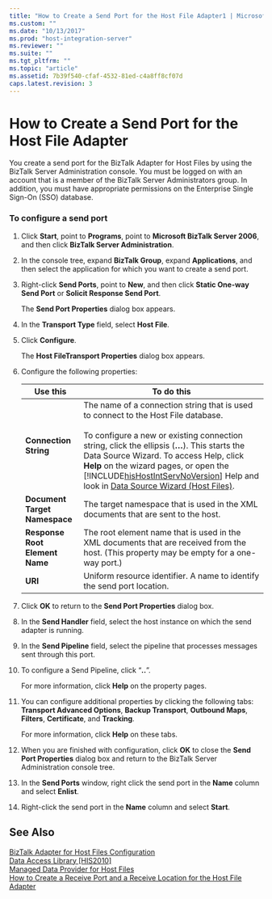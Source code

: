 ```yaml
---
title: "How to Create a Send Port for the Host File Adapter1 | Microsoft Docs"
ms.custom: ""
ms.date: "10/13/2017"
ms.prod: "host-integration-server"
ms.reviewer: ""
ms.suite: ""
ms.tgt_pltfrm: ""
ms.topic: "article"
ms.assetid: 7b39f540-cfaf-4532-81ed-c4a8ff8cf07d
caps.latest.revision: 3
---
```

# How to Create a Send Port for the Host File Adapter
You create a send port for the BizTalk Adapter for Host Files by using the BizTalk Server Administration console. You must be logged on with an account that is a member of the BizTalk Server Administrators group. In addition, you must have appropriate permissions on the Enterprise Single Sign-On (SSO) database.  
  
### To configure a send port  
  
1.  Click **Start**, point to **Programs**, point to **Microsoft BizTalk Server 2006**, and then click **BizTalk Server Administration**.  
  
2.  In the console tree, expand **BizTalk Group**, expand **Applications**, and then select the application for which you want to create a send port.  
  
3.  Right-click **Send Ports**, point to **New**, and then click **Static One-way Send Port** or **Solicit Response Send Port**.  
  
     The **Send Port Properties** dialog box appears.  
  
4.  In the **Transport Type** field, select **Host File**.  
  
5.  Click **Configure**.  
  
     The **Host FileTransport Properties** dialog box appears.  
  
6.  Configure the following properties:  
  
    |Use this|To do this|  
    |--------------|----------------|  
    |**Connection String**|The name of a connection string that is used to connect to the Host File database.<br /><br /> To configure a new or existing connection string, click the ellipsis (**…**). This starts the Data Source Wizard. To access Help, click **Help** on the wizard pages, or open the [!INCLUDE[hisHostIntServNoVersion](../core/includes/hishostintservnoversion-md.md)] Help and look in [Data Source Wizard (Host Files)](../core/data-source-wizard-host-files.md).|  
    |**Document Target Namespace**|The target namespace that is used in the XML documents that are sent to the host.|  
    |**Response Root Element Name**|The root element name that is used in the XML documents that are received from the host. (This property may be empty for a one-way port.)|  
    |**URI**|Uniform resource identifier. A name to identify the send port location.|  
  
7.  Click **OK** to return to the **Send Port Properties** dialog box.  
  
8.  In the **Send Handler** field, select the host instance on which the send adapter is running.  
  
9. In the **Send Pipeline** field, select the pipeline that processes messages sent through this port.  
  
10. To configure a Send Pipeline, click “**..**”.  
  
     For more information, click **Help** on the property pages.  
  
11. You can configure additional properties by clicking the following tabs: **Transport Advanced Options**, **Backup Transport**, **Outbound Maps**, **Filters**, **Certificate**, and **Tracking**.  
  
     For more information, click **Help** on these tabs.  
  
12. When you are finished with configuration, click **OK** to close the **Send Port Properties** dialog box and return to the BizTalk Server Administration console tree.  
  
13. In the **Send Ports** window, right click the send port in the **Name** column and select **Enlist**.  
  
14. Right-click the send port in the **Name** column and select **Start**.  
  
## See Also  
 [BizTalk Adapter for Host Files Configuration](../core/biztalk-adapter-for-host-files-configuration.md)   
 [Data Access Library &#91;HIS2010&#93;](http://msdn.microsoft.com/en-us/da533736-8ecc-4466-a13d-b635696d94c8)   
 [Managed Data Provider for Host Files](../Topic/Managed%20Data%20Provider%20for%20Host%20Files1.md)   
 [How to Create a Receive Port and a Receive Location for the Host File Adapter](../core/how-to-create-a-receive-port-and-a-receive-location-for-the-host-file-adapter.md)